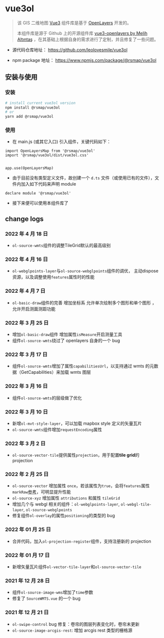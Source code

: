 # vue3ol

> 该 GIS 二维地图 [Vue3](https://v3.cn.vuejs.org/ "Vue3 Homepage") 组件库是基于 [OpenLayers](https://openlayers.org/ "OpenLayers Homepage") 开发的。
>
> 本组件库是源于 Github 上的开源组件库 [vue3-openlayers by Melih Altıntaş](https://github.com/MelihAltintas/vue3-openlayers) ，在其基础上根据自身的需求进行了定制，并且修复了一些问题。

- 源代码仓库地址： https://github.com/leolovesmile/vue3ol

- npm package 地址： https://www.npmjs.com/package/@rsmap/vue3ol

## 安装与使用

### 安装

```bash
# install current vue3ol version
npm install @rsmap/vue3ol
# or
yarn add @rsmap/vue3ol
```

### 使用

- 在 main.js (或其它入口) 引入组件，关键代码如下：

```
import OpenLayersMap from '@rsmap/vue3ol'
import '@rsmap/vue3ol/dist/vue3ol.css'


app.use(OpenLayersMap)
```

- 由于目前没有类型定义文件，故创建一个 `d.ts` 文件（或使用已有的文件），文件内加入如下代码来声明 module

```
declare module '@rsmap/vue3ol'
```

- 接下来便可以使用本组件库了

## change logs
### 2022 年 4 月 18 日
- `ol-source-wmts`组件的调整TileGrid默认的最高级别

### 2022 年 4 月 16 日

- `ol-webglpoints-layer`与`ol-source-webglpoints`组件的调优， 主动dispose资源，以及调整使用`features`属性时的性能

### 2022 年 4 月 7 日

- `ol-basic-draw`组件的完善 增加坐标系 允许单次绘制多个图形和单个图形 ，允许开启测面测距功能

### 2022 年 3 月 25 日

- 增加`ol-basic-draw`组件 增加属性`isMeasure`开启测量工具
- 组件`ol-source-wmts`绕过了 openlayers 自身的一个 bug

### 2022 年 3 月 17 日

- 组件`ol-source-wmts`增加了属性`capabilitiesUrl`，以支持通过 wmts 的元数据（GetCapabilities）来加载 wmts 图层

### 2022 年 3 月 16 日

- 组件`ol-source-wmts`的层级做了优化

### 2022 年 3 月 10 日

- 新增`ol-mvt-style-layer`，可以加载 mapbox style 定义的矢量瓦片
- `ol-source-wmts`组件增加`requestEncoding`属性

### 2022 年 3 月 2 日

- `ol-source-vector-tile`提供属性`projection`，用于配置**tile grid**的 projection

### 2022 年 2 月 25 日

- `ol-source-vector` 增加属性 `once`，若该属性为`true`，会将`features`属性`markRaw`[参考](https://v3.cn.vuejs.org/api/basic-reactivity.html#markraw)，可明显提升性能
- `ol-source-xyz` 增加属性 `attributions` 和属性 `tileGrid`
- 增加几个与 webgl 相关的组件：`ol-webglpoints-layer`, `ol-webgl-tile-layer`, `ol-source-webglpoints`
- 修复组件`ol-overlay`的属性`positioning`的类型的 bug

### 2022 年 01 月 25 日

- 合并代码，加入`ol-projection-register`组件，支持注册新的 projection

### 2022 年 01 月 17 日

- 新增矢量瓦片组件`ol-vector-tile-layer`和`ol-source-vector-tile`

### 2021 年 12 月 28 日

- 组件`ol-source-image-wms`增加了`time`参数
- 修复了 `SourceWMTS.vue` 的一个 bug

### 2021 年 12 月 21 日

- `ol-swipe-control` bug 修复：卷帘的图层列表变化时，卷帘未更新
- `ol-source-image-arcgis-rest`: 增加 arcgis rest 类型的栅格源

